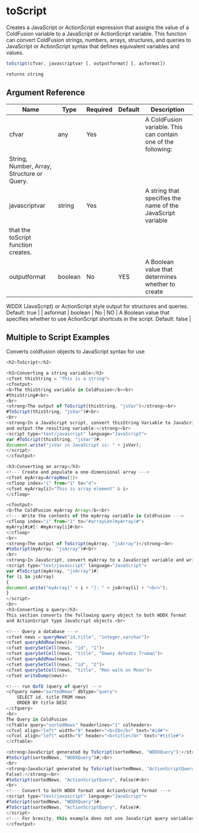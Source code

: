 # toScript

 Creates a JavaScript or ActionScript expression that
 assigns the value of a ColdFusion variable to a JavaScript
 or ActionScript variable. This function can convert
 ColdFusion strings, numbers, arrays, structures, and
 queries to JavaScript or ActionScript syntax that defines
 equivalent variables and values.

```javascript
toScript(cfvar, javascriptvar [, outputformat] [, asformat])
```

```javascript
returns string
```

## Argument Reference

| Name | Type | Required | Default | Description |
| --- | --- | --- | --- | --- |
| cfvar | any | Yes |  | A ColdFusion variable. This can contain one of the following:
 String, Number, Array, Structure or Query. |
| javascriptvar | string | Yes |  | A string that specifies the name of the JavaScript variable
 that the toScript function creates. |
| outputformat | boolean | No | YES | A Boolean value that determines whether to create
 WDDX (JavaScript) or ActionScript style output for
 structures and queries.
 Default: true |
| asformat | boolean | No | NO | A Boolean value that specifies whether to use
 ActionScript shortcuts in the script.
 Default: false |

## Multiple to Script Examples

Converts coldfusion objects to JavaScript syntax for use

```javascript
<h2>ToScript</h2>

<h3>Converting a string variable</h3>
<cfset thisString = "This is a string">
<cfoutput>
<b>The thisString variable in ColdFusion</b><br>
#thisString#<br>
<br>
<strong>The output of ToScript(thisString, "jsVar")</strong><br>
#ToScript(thisString, "jsVar")#<br>
<br>
<strong>In a JavaScript script, convert thisString Variable to JavaScript
and output the resulting variable:</strong><br>
<script type="text/javascript" language="JavaScript">
var #ToScript(thisString, "jsVar")#;
document.write("jsVar in JavaScript is: " + jsVar);
</script>
</cfoutput>

<h3>Converting an array</h3>
<!--- Create and populate a one-dimensional array --->
<cfset myArray=ArrayNew(1)>
<cfloop index="i" from="1" to="4">
<cfset myArray[i]="This is array element" & i>
</cfloop>

<cfoutput>
<b>The ColdFusion myArray Array</b><br>
<!--- Write the contents of the myArray variable in ColdFusion --->
<cfloop index="i" from="1" to="#arrayLen(myArray)#">
myArry[#i#]: #myArray[i]#<br>
</cfloop>
<br>
<strong>The output of ToScript(myArray, "jsArray")</strong><br>
#toScript(myArray, "jsArray")#<br>
<br>
<strong>In JavaScript, convert myArray to a JavaScript variable and write it's contents</strong><br>
<script type="text/javascript" language="JavaScript">
var #ToScript(myArray, "jsArray")#;
for (i in jsArray)
{
document.write("myArray[" + i + "]: " + jsArray[i] + "<br>");
}
</script>
<br>
<h3>Converting a query</h3>
This section converts the following query object to both WDDX format
and ActionScript type JavaScript objects.<br>

<!--- Query a database --->
<cfset news = queryNew("id,title", "integer,varchar")>
<cfset queryAddRow(news)>
<cfset querySetCell(news, "id", "1")>
<cfset querySetCell(news, "title", "Dewey defeats Truman")>
<cfset queryAddRow(news)>
<cfset querySetCell(news, "id", "2")>
<cfset querySetCell(news, "title", "Men walk on Moon")>
<cfset writeDump(news)>

<!--- run QofQ (query of query) --->
<cfquery name="sortedNews" dbtype="query">
    SELECT id, title FROM news
    ORDER BY title DESC
</cfquery>
<br>
The Query in ColdFusion
<cftable query="sortedNews" headerlines="1" colheaders>
<cfcol align="left" width="9" header="<b>ID</b>" text="#id#">
<cfcol align="left" width="9" header="<b>title</b>" text="#title#">
</cftable>

<strong>JavaScript generated by ToScript(sortedNews, "WDDXQuery"):</strong><br>
#toScript(sortedNews, "WDDXQuery")#;<br>
<br>
<strong>JavaScript generated by ToScript(sortedNews, "ActionScriptQuery",
False):</strong><br>
#toScript(sortedNews, "ActionScriptQuery", False)#<br>
<br>
<!--- Convert to both WDDX format and ActionScript format --->
<script type="text/javascript" language="JavaScript">
#ToScript(sortedNews, "WDDXQuery")#;
#ToScript(sortedNews, "ActionScriptQuery", False)#;
</script>
<!--- For brevity, this example does not use JavaScript query variables --->
</cfoutput>
```
